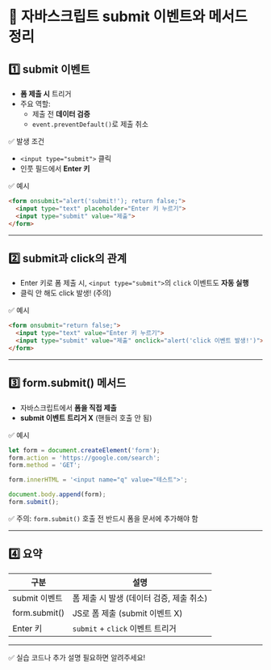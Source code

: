 
# 🚀 자바스크립트 submit 이벤트와 메서드 정리

## 1️⃣ submit 이벤트

- **폼 제출 시** 트리거
- 주요 역할:
    - 제출 전 **데이터 검증**
    - `event.preventDefault()`로 제출 취소

✅ 발생 조건
- `<input type="submit">` 클릭
- 인풋 필드에서 **Enter 키**

✅ 예시
```html
<form onsubmit="alert('submit!'); return false;">
  <input type="text" placeholder="Enter 키 누르기">
  <input type="submit" value="제출">
</form>
```

---

## 2️⃣ submit과 click의 관계

- Enter 키로 폼 제출 시, `<input type="submit">`의 `click` 이벤트도 **자동 실행**
- 클릭 안 해도 click 발생! (주의)

✅ 예시
```html
<form onsubmit="return false;">
  <input type="text" value="Enter 키 누르기">
  <input type="submit" value="제출" onclick="alert('click 이벤트 발생!')">
</form>
```

---

## 3️⃣ form.submit() 메서드

- 자바스크립트에서 **폼을 직접 제출**
- **submit 이벤트 트리거 X** (핸들러 호출 안 됨)

✅ 예시
```javascript
let form = document.createElement('form');
form.action = 'https://google.com/search';
form.method = 'GET';

form.innerHTML = '<input name="q" value="테스트">';

document.body.append(form);
form.submit();
```

✅ 주의: `form.submit()` 호출 전 반드시 폼을 문서에 추가해야 함

---

## 4️⃣ 요약

| 구분 | 설명 |
|------|-------|
| submit 이벤트 | 폼 제출 시 발생 (데이터 검증, 제출 취소) |
| form.submit() | JS로 폼 제출 (submit 이벤트 X) |
| Enter 키 | `submit` + `click` 이벤트 트리거 |

---

✅ 실습 코드나 추가 설명 필요하면 알려주세요!
